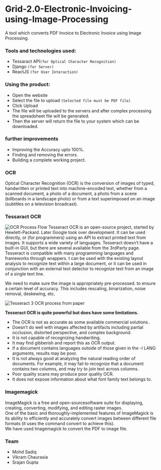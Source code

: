 # Grid-2.0-Electronic-Invoicing-using-Image-Processing
A tool which converts PDF Invoice to Electronic Invoice using Image Processing.

### Tools and technologies used:
* Tessaract API`(for Optical Character Recognition)`
* Django `(for Server)`
* ReactJS `(for User Interaction)`
### Using the product:
* Open the website
* Select the file to upload `(Selected file must be PDF file)`
* Click Upload
* The file will be uploaded to the servers and after complex processing the spreadsheet file will be generated.
* Then the server will return the file to your system which can be downloaded.
### further improvements
* Improving the Accuracy upto 100%.
* Finding and removing the errors.
* Building a complete working project.
### OCR
Optical Character Recognition (OCR) is the conversion of images of typed, handwritten or printed text into machine-encoded text, whether from a scanned document, a photo of a document, a photo from a scene (billboards in a landscape photo) or from a text superimposed on an image (subtitles on a television broadcast).
### Tessaract OCR
![OCR Process Flow](https://miro.medium.com/max/700/1*iFK6nUOD9xCToOyVu48Phw.png)
Tesseract OCR is an open-source project, started by Hewlett-Packard. Later Google took over development. It can be used directly, or (for programmers) using an API to extract printed text from images. It supports a wide variety of languages. Tesseract doesn’t have a built-in GUI, but there are several available from the 3rdParty page. Tesseract is compatible with many programming languages and frameworks through wrappers. t can be used with the existing layout analysis to recognize text within a large document, or it can be used in conjunction with an external text detector to recognize text from an image of a single text line.

We need to make sure the image is appropriately pre-processed. to ensure a certain level of accuracy. This includes rescaling, binarization, noise removal, deskewing, etc.

![Tesseract 3 OCR process from paper](https://miro.medium.com/max/700/1*koItF8Mhlbg5W2ep662C5A.png)

<b>Tesseract OCR is quite powerful but does have some limitations.</b>
* The OCR is not as accurate as some available commercial solutions .
* Doesn’t do well with images affected by artifacts including partial occlusion, distorted perspective, and complex background.
* It is not capable of recognizing handwriting.
* It may find gibberish and report this as OCR output.
* If a document contains languages outside of those given in the -l LANG arguments, results may be poor.
* It is not always good at analyzing the natural reading order of documents. For example, it may fail to recognize that a document contains two columns, and may try to join text across columns.
* Poor quality scans may produce poor quality OCR.
* It does not expose information about what font family text belongs to.

### Imagemagick

ImageMagick is a free and open-sourcesoftware suite for displaying, creating, converting, modifying, and editing raster images.
<br/>
One of the basic and thoroughly-implemented features of ImageMagick is its ability to efficiently and accurately convert images between different file formats (it uses the command convert to achieve this).
<br/>
We have used Imagemagick to convert the PDF to image file.

### Team
* Mohd Sadiq
* Vikram Chaurasia
* Srajan Gupta
